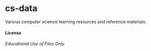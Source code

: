 # cs-data

Various computer science learning resources and reference materials.

#### License
###### Educational Use of Files Only